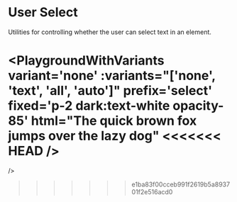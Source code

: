 # User Select

Utilities for controlling whether the user can select text in an element.

<PlaygroundWithVariants
  variant='none'
  :variants="['none', 'text', 'all', 'auto']"
  prefix='select'
  fixed='p-2 dark:text-white opacity-85'
  html="The quick brown fox jumps over the lazy dog"
<<<<<<< HEAD
/>
=======
/>
>>>>>>> e1ba83f00cceb991f2619b5a893701f2e516acd0
